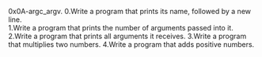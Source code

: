 0x0A-argc_argv.
0.Write a program that prints its name, followed by a new line.   
1.Write a program that prints the number of arguments passed into it.
2.Write a program that prints all arguments it receives.
3.Write a program that multiplies two numbers.
4.Write a program that adds positive numbers.
